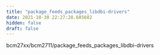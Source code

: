 ```yaml
---
title: "package_feeds_packages_libdbi-drivers"
date: 2021-10-30 22:27:28.685602
hidden: false
draft: false
---
```


bcm27xx/bcm2711/package_feeds_packages_libdbi-drivers

